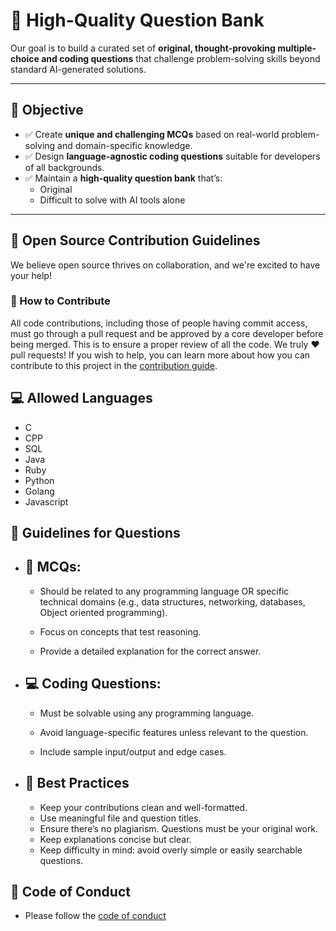 # 🧠 High-Quality Question Bank
 
Our goal is to build a curated set of **original, thought-provoking multiple-choice and coding questions** that challenge problem-solving skills beyond standard AI-generated solutions.

---

## 🎯 Objective

- ✅ Create **unique and challenging MCQs** based on real-world problem-solving and domain-specific knowledge.
- ✅ Design **language-agnostic coding questions** suitable for developers of all backgrounds.
- ✅ Maintain a **high-quality question bank** that’s:
  - Original
  - Difficult to solve with AI tools alone

---

## 🌱 Open Source Contribution Guidelines

We believe open source thrives on collaboration, and we're excited to have your help!

### 🤝 How to Contribute

All code contributions, including those of people having commit access, must go through a pull request and be approved by a core developer before being merged. This is to ensure a proper review of all the code.
We truly ❤️ pull requests! If you wish to help, you can learn more about how you can contribute to this project in the [contribution guide](https://github.com/RushikeshMarkad16/OS-Friday-Questions/blob/main/CONTRIBUTING_GUIDLINES.md).

## 💻 Allowed Languages
- C
- CPP
- SQL
- Java
- Ruby
- Python
- Golang
- Javascript

## 📘 Guidelines for Questions

- ## 🧩 MCQs:
    - Should be related to any programming language OR specific technical domains (e.g., data structures, networking, databases, Object oriented programming).

    - Focus on concepts that test reasoning.

    - Provide a detailed explanation for the correct answer.

- ## 💻 Coding Questions:
    - Must be solvable using any programming language.

    - Avoid language-specific features unless relevant to the question.

    - Include sample input/output and edge cases.

- ## 🧼 Best Practices
    - Keep your contributions clean and well-formatted.
    - Use meaningful file and question titles.
    - Ensure there’s no plagiarism. Questions must be your original work.
    - Keep explanations concise but clear.
    - Keep difficulty in mind: avoid overly simple or easily searchable questions.

## 🤝 Code of Conduct
- Please follow the [code of conduct](https://github.com/RushikeshMarkad16/OS-Friday-Questions/blob/main/CODE_OF_CONDUCT.md)
